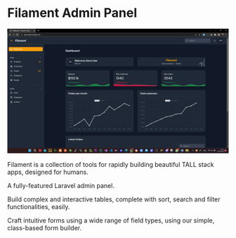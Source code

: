 # Filament Admin Panel

<p align="center">
<img alt="dashboard" src="https://github.com/nassef333/Laravel-filament-/blob/main/dashboard.png">
</p>

Filament is a collection of tools for rapidly building beautiful TALL stack apps, designed for humans.

A fully-featured Laravel admin panel.

Build complex and interactive tables, complete with sort, search and filter functionalities, easily.

Craft intuitive forms using a wide range of field types, using our simple, class-based form builder.
